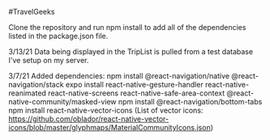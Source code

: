 #TravelGeeks

Clone the repository and run npm install to add all of the dependencies listed in the package.json file.

3/13/21
Data being displayed in the TripList is pulled from a test database I've setup on my server.

3/7/21
Added dependencies:
npm install @react-navigation/native @react-navigation/stack 
expo install react-native-gesture-handler react-native-reanimated react-native-screens react-native-safe-area-context @react-native-community/masked-view
npm install @react-navigation/bottom-tabs 
npm install react-native-vector-icons
(List of vector icons: https://github.com/oblador/react-native-vector-icons/blob/master/glyphmaps/MaterialCommunityIcons.json)
